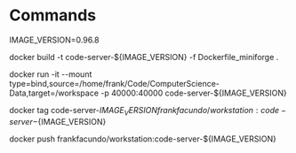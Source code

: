 # Commands

IMAGE_VERSION=0.96.8

docker build -t code-server-${IMAGE_VERSION} -f Dockerfile_miniforge .

docker run -it --mount type=bind,source=/home/frank/Code/ComputerScience-Data,target=/workspace -p 40000:40000 code-server-${IMAGE_VERSION}

docker tag code-server-${IMAGE_VERSION} frankfacundo/workstation:code-server-${IMAGE_VERSION}

docker push frankfacundo/workstation:code-server-${IMAGE_VERSION}
